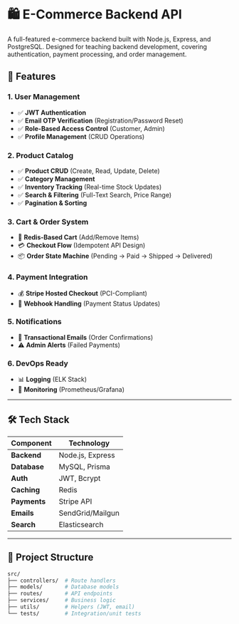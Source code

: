 # 🛍️ E-Commerce Backend API

A full-featured e-commerce backend built with Node.js, Express, and PostgreSQL. Designed for teaching backend development, covering authentication, payment processing, and order management.

## 🚀 Features

### **1. User Management**
- ✅ **JWT Authentication**  
- ✅ **Email OTP Verification** (Registration/Password Reset)  
- ✅ **Role-Based Access Control** (Customer, Admin)  
- ✅ **Profile Management** (CRUD Operations)  

### **2. Product Catalog**
- ✅ **Product CRUD** (Create, Read, Update, Delete)  
- ✅ **Category Management**  
- ✅ **Inventory Tracking** (Real-time Stock Updates)  
- ✅ **Search & Filtering** (Full-Text Search, Price Range)  
- ✅ **Pagination & Sorting**  

### **3. Cart & Order System**
- 🛒 **Redis-Based Cart** (Add/Remove Items)  
- 💳 **Checkout Flow** (Idempotent API Design)  
- 📦 **Order State Machine**  (Pending → Paid → Shipped → Delivered)


### **4. Payment Integration**
- 💰 **Stripe Hosted Checkout** (PCI-Compliant)  
- 🔔 **Webhook Handling** (Payment Status Updates)  

### **5. Notifications**
- 📧 **Transactional Emails** (Order Confirmations)  
- ⚠️ **Admin Alerts** (Failed Payments)  

### **6. DevOps Ready**
- 📊 **Logging** (ELK Stack)  
- 🚨 **Monitoring** (Prometheus/Grafana)  

---



## 🛠️ Tech Stack
| Component       | Technology       |
|-----------------|------------------|
| **Backend**     | Node.js, Express |
| **Database**    | MySQL, Prisma    |
| **Auth**        | JWT, Bcrypt      |
| **Caching**     | Redis            |
| **Payments**    | Stripe API       |
| **Emails**      | SendGrid/Mailgun |
| **Search**      | Elasticsearch    |

---

## 📂 Project Structure
```bash
src/
├── controllers/  # Route handlers
├── models/       # Database models
├── routes/       # API endpoints
├── services/     # Business logic
├── utils/        # Helpers (JWT, email)
└── tests/        # Integration/unit tests